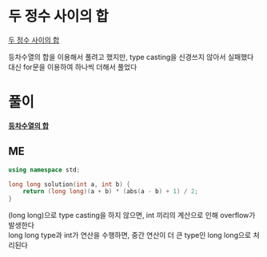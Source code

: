 # 두 정수 사이의 합
[두 정수 사이의 합](https://school.programmers.co.kr/learn/courses/30/lessons/12912)   

등차수열의 합을 이용해서 풀려고 했지만, type casting을 신경쓰지 않아서 실패했다   
대신 for문을 이용하여 하나씩 더해서 풀었다   

# 풀이
**[등차수열의 합](/2_Math/sequence/arithmetic_sequence.md/#4-등차수열의-합)**   
## ME
```cpp
using namespace std;

long long solution(int a, int b) {
    return (long long)(a + b) * (abs(a - b) + 1) / 2;
}
```
(long long)으로 type casting을 하지 않으면, int 끼리의 계산으로 인해 overflow가 발생한다   
long long type과 int가 연산을 수행하면, 중간 연산이 더 큰 type인 long long으로 처리된다   
